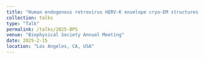 ```yaml
---
title: "Human endogenous retrovirus HERV-K envelope cryo-EM structures in pre- and post-fusion conformations"
collection: talks
type: "Talk"
permalink: /talks/2025-BPS
venue: "Biophysical Society Annual Meeting"
date: 2025-2-15
location: "Los Angeles, CA, USA"
---
```



